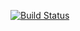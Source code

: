 [![Build Status](https://dev.azure.com/mypracticedevopsorg/New_Project_2024/_apis/build/status%2Fscrum-org.scrum-web?branchName=main)](https://dev.azure.com/mypracticedevopsorg/New_Project_2024/_build/latest?definitionId=54&branchName=main)
